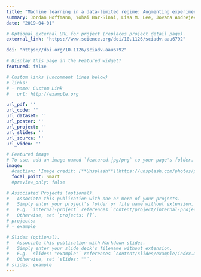 ```yaml
---
title: "Machine learning in a data-limited regime: Augmenting experiments with synthetic data uncovers order in crumpled sheets"
summary: Jordan Hoffmann, Yohai Bar-Sinai, Lisa M. Lee, Jovana Andrejevic, Shruti Mishra, Shmuel M. Rubinstein, Chris H. Rycroft, _Science Advances_, April 2019
date: "2019-04-01"

# Optional external URL for project (replaces project detail page).
external_link: "https://www.science.org/doi/10.1126/sciadv.aau6792"

doi: "https://doi.org/10.1126/sciadv.aau6792"

# Display this page in the Featured widget?
featured: false

# Custom links (uncomment lines below)
# links:
# - name: Custom Link
#   url: http://example.org

url_pdf: ''
url_code: ''
url_dataset: ''
url_poster: ''
url_project: ''
url_slides: ''
url_source: ''
url_video: ''

# Featured image
# To use, add an image named `featured.jpg/png` to your page's folder. 
image:
  #caption: 'Image credit: [**Unsplash**](https://unsplash.com/photos/pLCdAaMFLTE)'
  focal_point: Smart
  #preview_only: false

# Associated Projects (optional).
#   Associate this publication with one or more of your projects.
#   Simply enter your project's folder or file name without extension.
#   E.g. `internal-project` references `content/project/internal-project/index.md`.
#   Otherwise, set `projects: []`.
# projects:
# - example

# Slides (optional).
#   Associate this publication with Markdown slides.
#   Simply enter your slide deck's filename without extension.
#   E.g. `slides: "example"` references `content/slides/example/index.md`.
#   Otherwise, set `slides: ""`.
# slides: example
---
```

